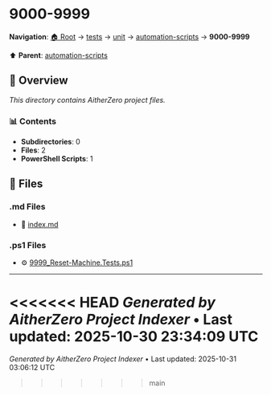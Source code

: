 # 9000-9999

**Navigation**: [🏠 Root](../../../../index.md) → [tests](../../../index.md) → [unit](../../index.md) → [automation-scripts](../index.md) → **9000-9999**

⬆️ **Parent**: [automation-scripts](../index.md)

## 📖 Overview

*This directory contains AitherZero project files.*

### 📊 Contents

- **Subdirectories**: 0
- **Files**: 2
- **PowerShell Scripts**: 1

## 📄 Files

### .md Files

- 📝 [index.md](./index.md)

### .ps1 Files

- ⚙️ [9999_Reset-Machine.Tests.ps1](./9999_Reset-Machine.Tests.ps1)

---

<<<<<<< HEAD
*Generated by AitherZero Project Indexer* • Last updated: 2025-10-30 23:34:09 UTC
=======
*Generated by AitherZero Project Indexer* • Last updated: 2025-10-31 03:06:12 UTC
>>>>>>> main

